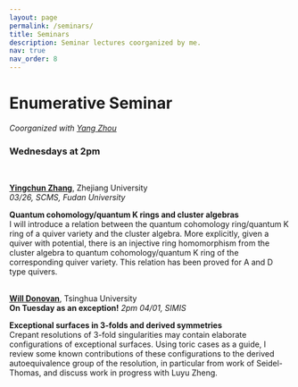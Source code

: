 ```yaml
---
layout: page
permalink: /seminars/
title: Seminars
description: Seminar lectures coorganized by me. 
nav: true
nav_order: 8
---
```



# Enumerative Seminar <br>
_Coorganized with [Yang Zhou](https://scms.fudan.edu.cn/info/2675/4994.htm)_<br>
### Wednesdays at 2pm
&nbsp;
&nbsp;

[**Yingchun Zhang**](https://sites.google.com/view/yingchunzhangmathe/home), Zhejiang University <br>
_03/26, SCMS, Fudan University_ 

**Quantum cohomology/quantum K rings and cluster algebras**<br>
I will introduce a relation between the quantum cohomology ring/quantum K ring of a quiver variety and the cluster algebra. More explicitly, given a quiver with potential, there is an injective ring homomorphism from the cluster algebra to quantum cohomology/quantum K ring of the corresponding quiver variety. This relation has been proved for A and D type quivers.
<br/>
<br/>

[**Will Donovan**](https://w-donovan.github.io/), Tsinghua University <br>
**On Tuesday as an exception!** _2pm 04/01, SIMIS_

**Exceptional surfaces in 3-folds and derived symmetries**<br>
Crepant resolutions of 3-fold singularities may contain elaborate configurations of exceptional surfaces. Using toric cases as a guide, I review some known contributions of these configurations to the derived autoequivalence group of the resolution, in particular from work of Seidel-Thomas, and discuss work in progress with Luyu Zheng.
